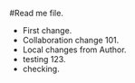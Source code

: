 #Read me file.

- First change.
- Collaboration change 101.
- Local changes from Author.
- testing 123.
- checking.

